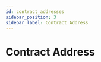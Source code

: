```yaml
---
id: contract_addresses
sidebar_position: 3
sidebar_label: Contract Address
---
```


# Contract Address


